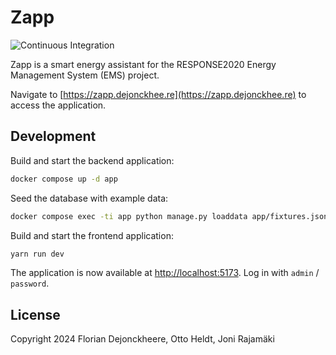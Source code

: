 # Zapp

![Continuous Integration](https://github.com/floriandejonckheere/zapp/workflows/Continuous%20Integration/badge.svg)

Zapp is a smart energy assistant for the RESPONSE2020 Energy Management System (EMS) project.

Navigate to [https://zapp.dejonckhee.re](https://zapp.dejonckhee.re) to access the application.

## Development

Build and start the backend application:

```sh
docker compose up -d app
```

Seed the database with example data:

```sh
docker compose exec -ti app python manage.py loaddata app/fixtures.json app/users/fixtures.json app/infrastructure/fixtures.json app/schedule/fixtures.json
```

Build and start the frontend application:

```sh
yarn run dev
```

The application is now available at [http://localhost:5173](http://localhost:5173).
Log in with `admin` / `password`.

## License

Copyright 2024 Florian Dejonckheere, Otto Heldt, Joni Rajamäki
